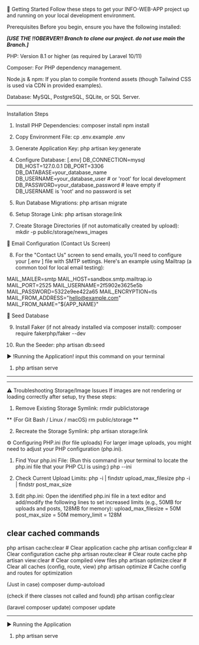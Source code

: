 🚀 Getting Started
Follow these steps to get your INFO-WEB-APP project up and running on your local development environment.

Prerequisites
Before you begin, ensure you have the following installed:

*****[USE THE !!OBERVER!! Branch to clone our project. do not use main the Branch.]*****

PHP: Version 8.1 or higher (as required by Laravel 10/11)

Composer: For PHP dependency management.

Node.js & npm: If you plan to compile frontend assets (though Tailwind CSS is used via CDN in provided examples).

Database: MySQL, PostgreSQL, SQLite, or SQL Server.
____________________________________________________________________________________________________________________
Installation Steps
1. Install PHP Dependencies:
composer install
npm install

2. Copy Environment File:
cp .env.example .env

3. Generate Application Key:
php artisan key:generate

4. Configure Database: [.env]
DB_CONNECTION=mysql
DB_HOST=127.0.0.1
DB_PORT=3306
DB_DATABASE=your_database_name
DB_USERNAME=your_database_user  # or 'root' for local development
DB_PASSWORD=your_database_password # leave empty if DB_USERNAME is 'root' and no password is set

5. Run Database Migrations:
php artisan migrate

6. Setup Storage Link:
php artisan storage:link

7. Create Storage Directories (if not automatically created by upload):
mkdir -p public/storage/news_images

📧 Email Configuration (Contact Us Screen)

8. For the "Contact Us" screen to send emails, you'll need to configure your [.env ]
file with SMTP settings. Here's an example using Mailtrap (a common tool for local email testing):

MAIL_MAILER=smtp
MAIL_HOST=sandbox.smtp.mailtrap.io
MAIL_PORT=2525
MAIL_USERNAME=2f5902e3625e5b
MAIL_PASSWORD=5322e9ee422a65
MAIL_ENCRYPTION=tls
MAIL_FROM_ADDRESS="hello@example.com"
MAIL_FROM_NAME="${APP_NAME}"

🧪 Seed Database

9. Install Faker (if not already installed via composer install):
composer require fakerphp/faker --dev

10. Run the Seeder:
php artisan db:seed


▶️ !Running the Application! input this command on your terminal
1. php artisan serve

____________________________________________________________________________________________________________________

*************************************************************************

⚠️ Troubleshooting Storage/Image Issues
If images are not rendering or loading correctly after setup, try these steps:

1. Remove Existing Storage Symlink:
rmdir public\storage

**
(For Git Bash / Linux / macOS)
rm public/storage
**

2. Recreate the Storage Symlink:
php artisan storage:link

⚙️ Configuring PHP.ini (for file uploads)
For larger image uploads, you might need to adjust your PHP configuration (php.ini).

1. Find Your php.ini File:
(Run this command in your terminal to locate the php.ini file that your PHP CLI is using:)
php --ini

2. Check Current Upload Limits:
php -i | findstr upload_max_filesize
php -i | findstr post_max_size

3. Edit php.ini:
Open the identified php.ini file in a text editor and add/modify the following lines to set increased limits (e.g., 50MB for uploads and posts, 128MB for memory):
upload_max_filesize = 50M
post_max_size = 50M
memory_limit = 128M

## clear cached commands
php artisan cache:clear          # Clear application cache
php artisan config:clear         # Clear configuration cache
php artisan route:clear          # Clear route cache
php artisan view:clear           # Clear compiled view files
php artisan optimize:clear       # Clear all caches (config, route, view)
php artisan optimize             # Cache config and routes for optimization

(Just in case)
composer dump-autoload

(check if there classes not called and found)
php artisan config:clear

(laravel composer update)
composer update

*************************************************************************

▶️ Running the Application
1. php artisan serve

